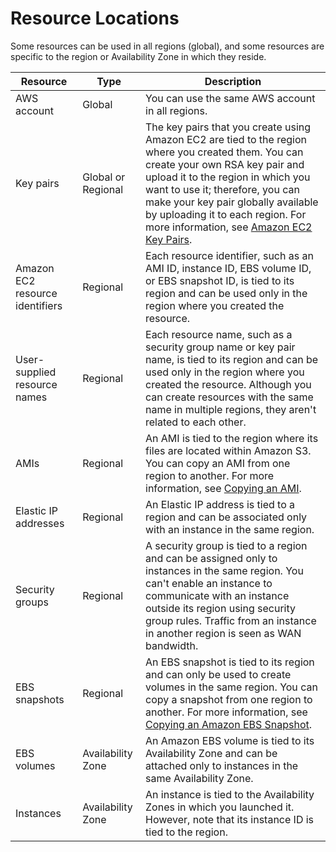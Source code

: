 # Resource Locations<a name="resources"></a>

Some resources can be used in all regions \(global\), and some resources are specific to the region or Availability Zone in which they reside\. 


| Resource | Type | Description | 
| --- | --- | --- | 
|  AWS account  |  Global  |  You can use the same AWS account in all regions\.  | 
|  Key pairs  |  Global or Regional  |  The key pairs that you create using Amazon EC2 are tied to the region where you created them\. You can create your own RSA key pair and upload it to the region in which you want to use it; therefore, you can make your key pair globally available by uploading it to each region\. For more information, see [Amazon EC2 Key Pairs](ec2-key-pairs.md)\.  | 
|  Amazon EC2 resource identifiers  |  Regional  |  Each resource identifier, such as an AMI ID, instance ID, EBS volume ID, or EBS snapshot ID, is tied to its region and can be used only in the region where you created the resource\.  | 
|  User\-supplied resource names  |  Regional  |  Each resource name, such as a security group name or key pair name, is tied to its region and can be used only in the region where you created the resource\. Although you can create resources with the same name in multiple regions, they aren't related to each other\.  | 
|  AMIs  |  Regional  |  An AMI is tied to the region where its files are located within Amazon S3\. You can copy an AMI from one region to another\. For more information, see [Copying an AMI](CopyingAMIs.md)\.  | 
|  Elastic IP addresses  |  Regional  |  An Elastic IP address is tied to a region and can be associated only with an instance in the same region\.  | 
|  Security groups  |  Regional  |  A security group is tied to a region and can be assigned only to instances in the same region\. You can't enable an instance to communicate with an instance outside its region using security group rules\. Traffic from an instance in another region is seen as WAN bandwidth\.  | 
|  EBS snapshots  |  Regional  |  An EBS snapshot is tied to its region and can only be used to create volumes in the same region\. You can copy a snapshot from one region to another\. For more information, see [Copying an Amazon EBS Snapshot](ebs-copy-snapshot.md)\.  | 
|  EBS volumes  |  Availability Zone  |  An Amazon EBS volume is tied to its Availability Zone and can be attached only to instances in the same Availability Zone\.  | 
|  Instances  |  Availability Zone  |  An instance is tied to the Availability Zones in which you launched it\. However, note that its instance ID is tied to the region\.  | 